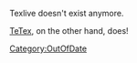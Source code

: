 Texlive doesn't exist anymore.

[TeTex](TeTex "wikilink"), on the other hand, does!

[Category:OutOfDate](Category:OutOfDate "wikilink")